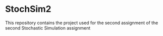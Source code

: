 # StochSim2
This repository contains the project used for the second assignment of the second Stochastic Simulation assignment
